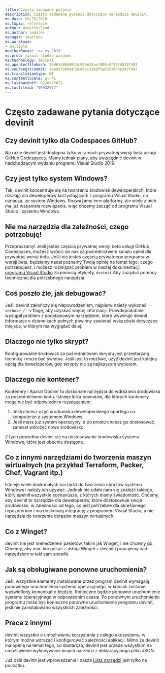 ```yaml
---
title: Często zadawane pytania
description: Często zadawane pytania dotyczące narzędzia devinit.
ms.date: 08/28/2020
ms.topic: reference
author: andysterland
ms.author: andster
manager: jmartens
ms.workload:
- multiple
monikerRange: '>= vs-2019'
ms.prod: visual-studio-windows
ms.technology: devinit
ms.openlocfilehash: 98d61d86b894dc989e24aef809e0f97fd513f481
ms.sourcegitcommit: ae6d47b09a439cd0e13180f5e89510e3e347fd47
ms.translationtype: MT
ms.contentlocale: pl-PL
ms.lasthandoff: 02/08/2021
ms.locfileid: "99932977"
---
```

# <a name="frequently-asked-questions-for-devinit"></a>Często zadawane pytania dotyczące devinit

## <a name="is-devinit-just-for-github-codespaces"></a>Czy devinit tylko dla Codespaces GitHub?

Na razie devinit jest dostępna tylko w ramach prywatnej wersji beta usługi GitHub Codespaces. Mamy jednak plany, aby uwzględnić devinit w nadchodzącym wydaniu programu Visual Studio 2019.

## <a name="is-it-windows-only"></a>Czy jest tylko system Windows?
Tak, devinit koncentruje się na tworzeniu środowisk deweloperskich, które działają dla deweloperów korzystających z programu Visual Studio, co oznacza, że system Windows. Rozważamy inne platformy, ale wiele z nich ma już wspaniałe rozwiązania, więc chcemy zacząć od programu Visual Studio i systemu Windows.

## <a name="theres-no-tool-for-the-dependency-i-need"></a>Nie ma narzędzia dla zależności, czego potrzebuję!

Przepraszamy! Jeśli jesteś częścią prywatnej wersji beta usługi GitHub Codespaces, możesz wrócić do nas za pośrednictwem kanału opinii dla prywatnej wersji beta. Jeśli nie jesteś częścią prywatnego programu w wersji beta, będziemy nadal poznamy Twoją opinię na temat tego, czego potrzebujesz, i możesz rozwiązać problem w naszej dokumentacji [programu Visual Studio](https://github.com/MicrosoftDocs/visualstudio-docs/) za pomocą etykiety, `devinit` Aby zażądać pomocy technicznej dla potrzebnego narzędzia.

## <a name="something-went-wrong-how-do-i-debug"></a>Coś poszło źle, jak debugować?

Jeśli devinit zakończy się niepowodzeniem, najpierw należy wykonać `--verbose / -v` flagę, aby uzyskać więcej informacji. Prawdopodobnie wystąpił problem z podstawowym narzędziem, które wywołuje devinit. Informacje o dziennikach pełnych powinny zawierać wskazówki dotyczące miejsca, w którym ma wyglądać dalej.

## <a name="why-not-just-a-script"></a>Dlaczego nie tylko skrypt?

Konfigurowanie środowisk za pośrednictwem skryptu jest przestarzałą techniką i może być świetna. Jeśli jest to możliwe, użyj! devinit jest kolejną opcją dla deweloperów, gdy skrypty nie są najlepszym wyborem.

## <a name="why-not-a-container"></a>Dlaczego nie kontener?

Kontenery i Aparat Docker to doskonałe narzędzia do wdrażania środowiska za pośrednictwem kodu. Istnieje kilka powodów, dla których kontenery mogą nie być odpowiednim rozwiązaniem:

1. Jeśli chcesz użyć środowiska deweloperskiego opartego na komputerze z systemem Windows.
1. Jeśli masz już system operacyjny, a po prostu chcesz go dostosować, zamiast wdrożyć nowe środowisko.

Z tych powodów devinit się na dostosowanie środowiska systemu Windows, które jest obecnie dostępne.

## <a name="what-about-other-vm-creation-tools-for-example-terraform-packer-chef-vagrant-etc"></a>Co z innymi narzędziami do tworzenia maszyn wirtualnych (na przykład Terraform, Packer, Chef, Vagrant itp.)

Istnieje wiele doskonałych narzędzi do tworzenia obrazów systemu Windows i należy ich używać. Jednak nie udało nam się znaleźć takiego, który spełnił wszystkie scenariusze, z których mamy świadomość. Chcemy, aby devinit to narzędzie dla deweloperów, które dostosowuje swoje środowisko, w zależności od tego, co jest potrzebne dla określonego repozytorium i ma doskonałą integrację z programem Visual Studio, a nie narzędzia do tworzenia obrazów maszyn wirtualnych.

## <a name="what-about-winget"></a>Co z Winget?

devinit nie jest menedżerem pakietów, takim jak Winget, i nie chcemy go. Chcemy, aby móc korzystać z usługi Winget z devinit i pracujemy nad narzędziem w taki sam sposób.

## <a name="how-are-restarts-handled"></a>Jak są obsługiwane ponowne uruchomienia?

Jeśli wszystkie elementy instalowane przez program devinit wymagają ponownego uruchomienia systemu operacyjnego, w konsoli zostanie wyświetlony komunikat o błędzie. Konieczne będzie ponowne uruchomienie systemu operacyjnego w odpowiednim czasie. Po ponownym uruchomieniu programu może być konieczne ponowne uruchomienie programu devinit, jeśli nie zainstalowano wszystkich zależności.

## <a name="working-with-others"></a>Praca z innymi

devinit wszystko o umożliwieniu korzystania z całego ekosystemu, w którym można wdrażać i konfigurować zależności aplikacji. Mimo że devinit ma opinię na temat tego, co dostarcza, devinit jest przede wszystkim na umożliwienie wykonywania innych narzędzi z deklaracyjnego pliku JSON.

Już dziś devinit jest wprowadzenie i nasza [Lista narzędzi](devinit-tool-list.md) jest tylko na początku.
